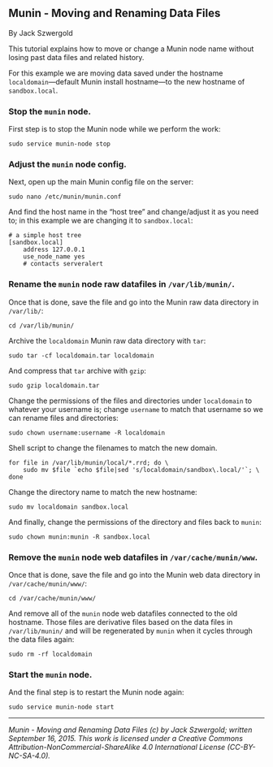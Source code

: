 ## Munin - Moving and Renaming Data Files

By Jack Szwergold

This tutorial explains how to move or change a Munin node name without losing past data files and related history.

For this example we are moving data saved under the hostname `localdomain`—default Munin install hostname—to the new hostname of `sandbox.local`.

### Stop the `munin` node.

First step is to stop the Munin node while we perform the work:

    sudo service munin-node stop

### Adjust the `munin` node config.

Next, open up the main Munin config file on the server:

	sudo nano /etc/munin/munin.conf

And find the host name in the “host tree” and change/adjust it as you need to; in this example we are changing it to `sandbox.local`:

	# a simple host tree
	[sandbox.local]
	    address 127.0.0.1
	    use_node_name yes
	    # contacts serveralert

### Rename the `munin` node raw datafiles in `/var/lib/munin/`.

Once that is done, save the file and go into the Munin raw data directory in `/var/lib/`:

    cd /var/lib/munin/

Archive the `localdomain` Munin raw data directory with `tar`:

    sudo tar -cf localdomain.tar localdomain

And compress that `tar` archive with `gzip`:

    sudo gzip localdomain.tar

Change the permissions of the files and directories under `localdomain` to whatever your username is; change `username` to match that username so we can rename files and directories:

    sudo chown username:username -R localdomain

Shell script to change the filenames to match the new domain.

	for file in /var/lib/munin/local/*.rrd; do \
		sudo mv $file `echo $file|sed 's/localdomain/sandbox\.local/'`; \
	done

Change the directory name to match the new hostname:

    sudo mv localdomain sandbox.local

And finally, change the permissions of the directory and files back to `munin`:

    sudo chown munin:munin -R sandbox.local

### Remove the `munin` node web datafiles in `/var/cache/munin/www`.

Once that is done, save the file and go into the Munin web data directory in `/var/cache/munin/www/`:

    cd /var/cache/munin/www/

And remove all of the `munin` node web datafiles connected to the old hostname. Those files are derivative files based on the data files in `/var/lib/munin/` and will be regenerated by `munin` when it cycles through the data files again:

    sudo rm -rf localdomain

### Start the `munin` node.

And the final step is to restart the Munin node again:

    sudo service munin-node start

***

*Munin - Moving and Renaming Data Files (c) by Jack Szwergold; written September 16, 2015. This work is licensed under a Creative Commons Attribution-NonCommercial-ShareAlike 4.0 International License (CC-BY-NC-SA-4.0).*